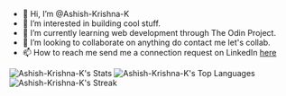 - 👋 Hi, I’m @Ashish-Krishna-K
- 👀 I’m interested in building cool stuff.
- 🌱 I’m currently learning web development through The Odin Project.
- 💞️ I’m looking to collaborate on anything do contact me let's collab.
- 📫 How to reach me send me a connection request on LinkedIn [here](www.linkedin.com/in/ashish-krishna-k-95022165)

![Ashish-Krishna-K's Stats](https://github-readme-stats.vercel.app/api?username=Ashish-Krishna-K&theme=vue-dark&show_icons=true&hide_border=false&count_private=true)
![Ashish-Krishna-K's Top Languages](https://github-readme-stats.vercel.app/api/top-langs/?username=Ashish-Krishna-K&theme=vue-dark&show_icons=true&hide_border=false&layout=compact)
![Ashish-Krishna-K's Streak](https://github-readme-streak-stats.herokuapp.com/?user=Ashish-Krishna-K&theme=vue-dark&hide_border=false)

<!---
Ashish-Krishna-K/Ashish-Krishna-K is a ✨ special ✨ repository because its `README.md` (this file) appears on your GitHub profile.
You can click the Preview link to take a look at your changes.
--->
